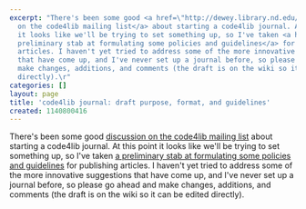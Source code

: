 ```yaml
---
excerpt: "There's been some good <a href=\"http://dewey.library.nd.edu/mailing-lists/code4lib/archive/2005/0347.html\">discussion
  on the code4lib mailing list</a> about starting a code4lib journal. At this point
  it looks like we'll be trying to set something up, so I've taken <a href=\"http://wiki.library.oregonstate.edu/confluence/display/code4lib/code4lib+journal+-+mission%2C+format%2C+guidelines\">a
  preliminary stab at formulating some policies and guidelines</a> for publishing
  articles. I haven't yet tried to address some of the more innovative suggestions
  that have come up, and I've never set up a journal before, so please go ahead and
  make changes, additions, and comments (the draft is on the wiki so it can be edited
  directly).\r"
categories: []
layout: page
title: 'code4lib journal: draft purpose, format, and guidelines'
created: 1140800416
---
```

There's been some good <a href="http://dewey.library.nd.edu/mailing-lists/code4lib/archive/2005/0347.html">discussion on the code4lib mailing list</a> about starting a code4lib journal. At this point it looks like we'll be trying to set something up, so I've taken <a href="http://wiki.library.oregonstate.edu/confluence/display/code4lib/code4lib+journal+-+mission%2C+format%2C+guidelines">a preliminary stab at formulating some policies and guidelines</a> for publishing articles. I haven't yet tried to address some of the more innovative suggestions that have come up, and I've never set up a journal before, so please go ahead and make changes, additions, and comments (the draft is on the wiki so it can be edited directly).

